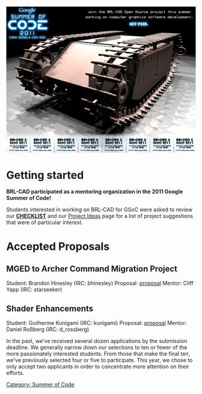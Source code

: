 ![](../img/BRL-CAD_GSoC2011_flyer.png)

# Getting started

**BRL-CAD participated as a mentoring organization in the 2011 Google
Summer of Code!**

Students interested in working on BRL-CAD for GSoC were asked to
review our **[CHECKLIST](../Summer_of_Code/Checklist.md)** and our
[Project Ideas](Project_Ideas.md) page for a list of project
suggestions that were of particular interest.

# Accepted Proposals

## MGED to Archer Command Migration Project

Student: Brandon Hinesley (IRC: bhinesley)
Proposal: [proposal](/wiki/user/Bhinesley)
Mentor: Cliff Yapp (IRC: starseeker)

## Shader Enhancements

Student: Guilherme Kunigami (IRC: kunigami)
Proposal: [proposal](/wiki/user/Kunigami/GSoc2011/Proposal)
Mentor: Daniel Roßberg (IRC: d_rossberg)

In the past, we've received several dozen applications by the submission
deadline. We generally narrow down our selections to ten or fewer of the
more passionately interested students. From those that make the final
ten, we've previously selected four or five to participate. This year,
we chose to only accept two applicants in order to concentrate more
attention on their efforts.

[Category: Summer of Code](Category:_Summer_of_Code.md)

